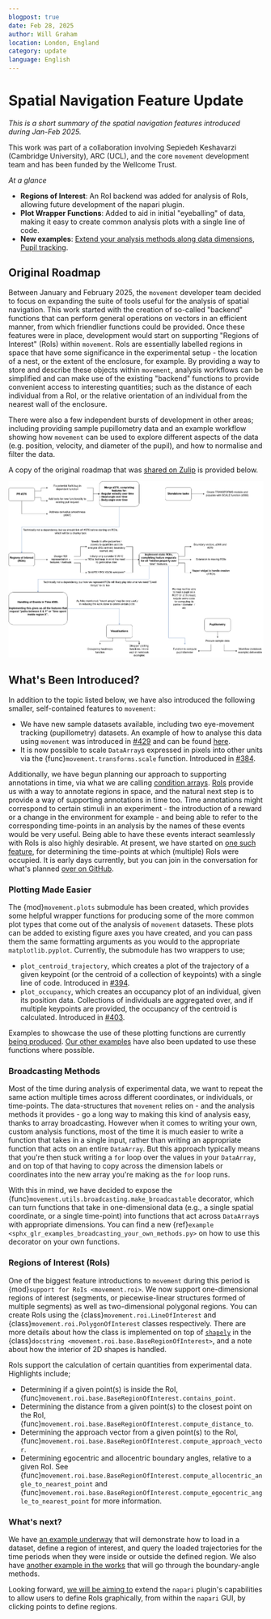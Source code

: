 ```yaml
---
blogpost: true
date: Feb 28, 2025
author: Will Graham
location: London, England
category: update
language: English
---
```


# Spatial Navigation Feature Update

_This is a short summary of the spatial navigation features introduced during Jan-Feb 2025._

This work was part of a collaboration involving Sepiedeh Keshavarzi (Cambridge University), ARC (UCL), and the core `movement` development team and has been funded by the Wellcome Trust.

*At a glance*
- **Regions of Interest**: An RoI backend was added for analysis of RoIs, allowing future development of the napari plugin.
- **Plot Wrapper Functions**: Added to aid in initial "eyeballing" of data, making it easy to create common analysis plots with a single line of code.
- **New examples**: [Extend your analysis methods along data dimensions](https://movement.neuroinformatics.dev/examples/broadcasting_your_own_methods.html#sphx-glr-examples-broadcasting-your-own-methods-py), [Pupil tracking](https://movement.neuroinformatics.dev/examples/mouse_eye_movements.html).
## Original Roadmap

Between January and February 2025, the `movement` developer team decided to focus on expanding the suite of tools useful for the analysis of spatial navigation.
This work started with the creation of so-called "backend" functions that can perform general operations on vectors in an efficient manner, from which friendlier functions could be provided.
Once these features were in place, development would start on supporting "Regions of Interest" (RoIs) within `movement`.
RoIs are essentially labelled regions in space that have some significance in the experimental setup - the location of a nest, or the extent of the enclosure, for example.
By providing a way to store and describe these objects within `movement`, analysis workflows can be simplified and can make use of the existing "backend" functions to provide convenient access to interesting quantities; such as the distance of each individual from a RoI, or the relative orientation of an individual from the nearest wall of the enclosure.

There were also a few independent bursts of development in other areas; including providing sample pupillometry data and an example workflow showing how `movement` can be used to explore different aspects of the data (e.g. position, velocity, and diameter of the pupil), and how to normalise and filter the data.

A copy of the original roadmap that was [shared on Zulip](https://neuroinformatics.zulipchat.com/#narrow/channel/406001-Movement/topic/Roadmap.3A.20Spatial.20Navigation/near/495022291) is provided below.

![Original feature roadmap for Jan-Feb.](../_static/blog_posts/roadmap-jan-feb-2025.png)

## What's Been Introduced?

In addition to the topic listed below, we have also introduced the following smaller, self-contained features to `movement`:

- We have new sample datasets available, including two eye-movement tracking (pupillometry) datasets. An example of how to analyse this data using `movement` was introduced in [#429](https://github.com/neuroinformatics-unit/movement/pull/429) and can be found [here](https://movement.neuroinformatics.dev/examples/mouse_eye_movements.html#sphx-glr-examples-mouse-eye-movements-py).
- It is now possible to scale `DataArray`s expressed in pixels into other units via the {func}`movement.transforms.scale` function. Introduced in [#384](https://github.com/neuroinformatics-unit/movement/pull/384).

Additionally, we have begun planning our approach to supporting annotations in time, via what we are calling [condition arrays](https://github.com/neuroinformatics-unit/movement/issues/418).
[RoIs](#regions-of-interest-rois) provide us with a way to annotate regions in space, and the natural next step is to provide a way of supporting annotations in time too.
Time annotations might correspond to certain stimuli in an experiment - the introduction of a reward or a change in the environment for example - and being able to refer to the corresponding time-points in an analysis by the names of these events would be very useful.
Being able to have these events interact seamlessly with RoIs is also highly desirable.
At present, we have started on [one such feature](https://github.com/neuroinformatics-unit/movement/pull/421/files), for determining the time-points at which (multiple) RoIs were occupied.
It is early days currently, but you can join in the conversation for what's planned [over on GitHub](https://github.com/neuroinformatics-unit/movement/issues/418).

### Plotting Made Easier

The {mod}`movement.plots` submodule has been created, which provides some helpful wrapper functions for producing some of the more common plot types that come out of the analysis of `movement` datasets.
These plots can be added to existing figure axes you have created, and you can pass them the same formatting arguments as you would to the appropriate `matplotlib.pyplot`.
Currently, the submodule has two wrappers to use;

- `plot_centroid_trajectory`, which creates a plot of the trajectory of a given keypoint (or the centroid of a collection of keypoints) with a single line of code. Introduced in [#394](https://github.com/neuroinformatics-unit/movement/pull/394).
- `plot_occupancy`, which creates an occupancy plot of an individual, given its position data. Collections of individuals are aggregated over, and if multiple keypoints are provided, the occupancy of the centroid is calculated. Introduced in [#403](https://github.com/neuroinformatics-unit/movement/pull/403).

Examples to showcase the use of these plotting functions are currently [being produced](https://github.com/neuroinformatics-unit/movement/issues/415).
[Our other examples](https://movement.neuroinformatics.dev/examples/index.html) have also been updated to use these functions where possible.

### Broadcasting Methods

Most of the time during analysis of experimental data, we want to repeat the same action multiple times across different coordinates, or individuals, or time-points.
The data-structures that `movement` relies on - and the analysis methods it provides - go a long way to making this kind of analysis easy, thanks to array broadcasting.
However when it comes to writing your own, custom analysis functions, most of the time it is much easier to write a function that takes in a single input, rather than writing an appropriate function that acts on an entire `DataArray`.
But this approach typically means that you're then stuck writing a `for` loop over the values in your `DataArray`, and on top of that having to copy across the dimension labels or coordinates into the new array you're making as the `for` loop runs.

With this in mind, we have decided to expose the {func}`movement.utils.broadcasting.make_broadcastable` decorator, which can turn functions that take in one-dimensional data (e.g., a single spatial coordinate, or a single time-point) into functions that act across `DataArray`s with appropriate dimensions.
You can find a new {ref}`example <sphx_glr_examples_broadcasting_your_own_methods.py>` on how to use this decorator on your own functions.

### Regions of Interest (RoIs)

One of the biggest feature introductions to `movement` during this period is {mod}`support for RoIs <movement.roi>`.
We now support one-dimensional regions of interest (segments, or piecewise-linear structures formed of multiple segments) as well as two-dimensional polygonal regions.
You can create RoIs using the {class}`movement.roi.LineOfInterest` and {class}`movement.roi.PolygonOfInterest` classes respectively.
There are more details about how the class is implemented on top of [`shapely`](https://shapely.readthedocs.io/en/stable/) in the {class}`docstring <movement.roi.base.BaseRegionOfInterest>`, and a note about how the interior of 2D shapes is handled.

RoIs support the calculation of certain quantities from experimental data.
Highlights include;

- Determining if a given point(s) is inside the RoI, {func}`movement.roi.base.BaseRegionOfInterest.contains_point`.
- Determining the distance from a given point(s) to the closest point on the RoI, {func}`movement.roi.base.BaseRegionOfInterest.compute_distance_to`.
- Determining the approach vector from a given point(s) to the RoI, {func}`movement.roi.base.BaseRegionOfInterest.compute_approach_vector`.
- Determining egocentric and allocentric boundary angles, relative to a given RoI. See {func}`movement.roi.base.BaseRegionOfInterest.compute_allocentric_angle_to_nearest_point` and {func}`movement.roi.base.BaseRegionOfInterest.compute_egocentric_angle_to_nearest_point` for more information.

### What's next?

We have [an example underway](https://github.com/neuroinformatics-unit/movement/issues/415) that will demonstrate how to load in a dataset, define a region of interest, and query the loaded trajectories for the time periods when they were inside or outside the defined region.
We also have [another example in the works](https://github.com/neuroinformatics-unit/movement/pull/440) that will go through the boundary-angle methods.

Looking forward, [we will be aiming to](https://github.com/neuroinformatics-unit/movement/issues/378) extend the `napari` plugin's capabilities to allow users to define RoIs graphically, from within the `napari` GUI, by clicking points to define regions.

